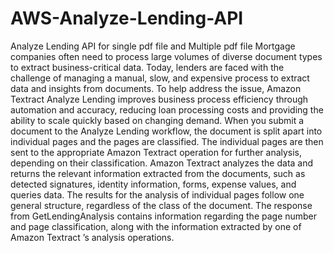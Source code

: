 # AWS-Analyze-Lending-API
Analyze Lending API for single pdf file and Multiple pdf file
Mortgage companies often need to process large volumes of diverse document types to extract business-critical data. Today, lenders are faced with the challenge of managing a manual, slow, and expensive process to extract data and insights from documents. To help address the issue, Amazon Textract Analyze Lending improves business process efficiency through automation and accuracy, reducing loan processing costs and providing the ability to scale quickly based on changing demand.
When you submit a document to the Analyze Lending workflow, the document is split apart into individual pages and the pages are classified. The individual pages are then sent to the appropriate Amazon Textract operation for further analysis, depending on their classification. Amazon Textract analyzes the data and returns the relevant information extracted from the documents, such as detected signatures, identity information, forms, expense values, and queries data.
The results for the analysis of individual pages follow one general structure, regardless of the class of the document. The response from GetLendingAnalysis contains information regarding the page number and page classification, along with the information extracted by one of Amazon Textract ’s analysis operations.
